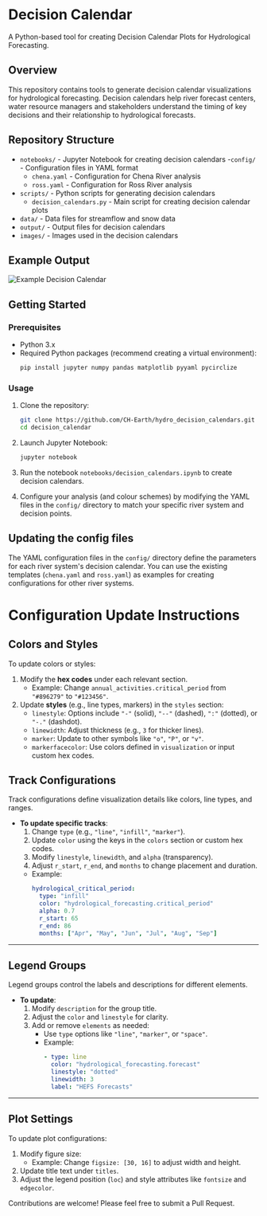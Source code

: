 # Decision Calendar

A Python-based tool for creating Decision Calendar Plots for Hydrological Forecasting.

## Overview

This repository contains tools to generate decision calendar visualizations for hydrological forecasting. Decision calendars help river forecast centers, water resource managers and stakeholders understand the timing of key decisions and their relationship to hydrological forecasts.

## Repository Structure

- `notebooks/` - Jupyter Notebook for creating decision calendars
-`config/` - Configuration files in YAML format
  - `chena.yaml` - Configuration for Chena River analysis
  - `ross.yaml` - Configuration for Ross River analysis
- `scripts/` - Python scripts for generating decision calendars
  - `decision_calendars.py` - Main script for creating decision calendar plots
- `data/` - Data files for streamflow and snow data
- `output/` - Output files for decision calendars
- `images/` - Images used in the decision calendars

## Example Output

![Example Decision Calendar](./output/alaska_decision_calendars.png)

## Getting Started

### Prerequisites

- Python 3.x
- Required Python packages (recommend creating a virtual environment):
  ```bash
  pip install jupyter numpy pandas matplotlib pyyaml pycirclize
  ```

### Usage

1. Clone the repository:
   ```bash
   git clone https://github.com/CH-Earth/hydro_decision_calendars.git
   cd decision_calendar
   ```

2. Launch Jupyter Notebook:
   ```bash
   jupyter notebook
   ```

3. Run the notebook `notebooks/decision_calendars.ipynb` to create decision calendars.

4. Configure your analysis (and colour schemes) by modifying the YAML files in the `config/` directory to match your specific river system and decision points.

## Updating the config files

The YAML configuration files in the `config/` directory define the parameters for each river system's decision calendar. You can use the existing templates (`chena.yaml` and `ross.yaml`) as examples for creating configurations for other river systems.

# Configuration Update Instructions

## **Colors and Styles**
To update colors or styles:  
1. Modify the **hex codes** under each relevant section.  
   - Example: Change `annual_activities.critical_period` from `"#896279"` to `"#123456"`.  
2. Update **styles** (e.g., line types, markers) in the `styles` section:  
   - `linestyle`: Options include `"-"` (solid), `"--"` (dashed), `":"` (dotted), or `"-."` (dashdot).  
   - `linewidth`: Adjust thickness (e.g., `3` for thicker lines).  
   - `marker`: Update to other symbols like `"o"`, `"P"`, or `"v"`.  
   - `markerfacecolor`: Use colors defined in `visualization` or input custom hex codes.

## **Track Configurations**
Track configurations define visualization details like colors, line types, and ranges.  
- **To update specific tracks**:  
   1. Change `type` (e.g., `"line"`, `"infill"`, `"marker"`).  
   2. Update `color` using the keys in the `colors` section or custom hex codes.  
   3. Modify `linestyle`, `linewidth`, and `alpha` (transparency).  
   4. Adjust `r_start`, `r_end`, and `months` to change placement and duration.  
   - Example:  
     ```yaml
     hydrological_critical_period:
       type: "infill"
       color: "hydrological_forecasting.critical_period"
       alpha: 0.7
       r_start: 65
       r_end: 86
       months: ["Apr", "May", "Jun", "Jul", "Aug", "Sep"]
     ```

---

## **Legend Groups**
Legend groups control the labels and descriptions for different elements.  
- **To update**:  
   1. Modify `description` for the group title.  
   2. Adjust the `color` and `linestyle` for clarity.  
   3. Add or remove `elements` as needed:  
      - Use `type` options like `"line"`, `"marker"`, or `"space"`.  
      - Example:  
        ```yaml
        - type: line
          color: "hydrological_forecasting.forecast"
          linestyle: "dotted"
          linewidth: 3
          label: "HEFS Forecasts"
        ```

---

## **Plot Settings**
To update plot configurations:  
1. Modify figure size:  
   - Example: Change `figsize: [30, 16]` to adjust width and height.  
2. Update title text under `titles`.  
3. Adjust the legend position (`loc`) and style attributes like `fontsize` and `edgecolor`.


Contributions are welcome! Please feel free to submit a Pull Request.

